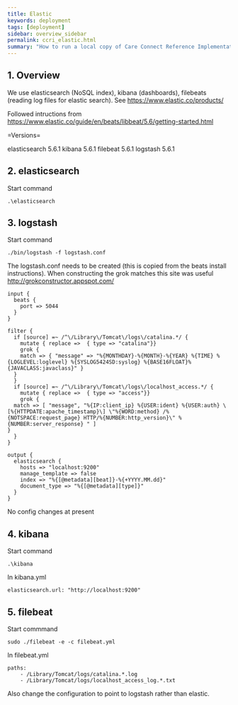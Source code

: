 ```yaml
---
title: Elastic
keywords: deployment
tags: [deployment]
sidebar: overview_sidebar
permalink: ccri_elastic.html
summary: "How to run a local copy of Care Connect Reference Implementation"
---
```



## 1. Overview ##

We use elasticsearch (NoSQL index), kibana (dashboards), filebeats (reading log files for elastic search). See https://www.elastic.co/products/

Followed intructions from https://www.elastic.co/guide/en/beats/libbeat/5.6/getting-started.html

=Versions=

elasticsearch 5.6.1
kibana 5.6.1
filebeat 5.6.1
logstash 5.6.1

## 2. elasticsearch ##

Start command

```
.\elasticsearch
```

## 3. logstash

Start command

```
./bin/logstash -f logstash.conf
```

The logstash.conf needs to be created (this is copied from the beats install instructions). When constructing the grok matches this site was useful http://grokconstructor.appspot.com/


```
input {
  beats {
    port => 5044
  }
}

filter {
  if [source] =~ /^\/Library\/Tomcat\/logs\/catalina.*/ {
    mutate { replace =>  { type => "catalina"}}
    grok {
    match => { "message" => "%{MONTHDAY}-%{MONTH}-%{YEAR} %{TIME} %{LOGLEVEL:loglevel} %{SYSLOG5424SD:syslog} %{BASE16FLOAT}%{JAVACLASS:javaclass}" }
  }
  }
  if [source] =~ /^\/Library\/Tomcat\/logs\/localhost_access.*/ {
    mutate { replace =>  { type => "access"}}
    grok {
  match => [ "message", "%{IP:client_ip} %{USER:ident} %{USER:auth} \[%{HTTPDATE:apache_timestamp}\] \"%{WORD:method} /%{NOTSPACE:request_page} HTTP/%{NUMBER:http_version}\" %{NUMBER:server_response} " ]
}
  }
}

output {
  elasticsearch {
    hosts => "localhost:9200"
    manage_template => false
    index => "%{[@metadata][beat]}-%{+YYYY.MM.dd}"
    document_type => "%{[@metadata][type]}"
  }
}
```


No config changes at present

## 4. kibana ##

Start command

```
.\kibana
```

In kibana.yml
```
elasticsearch.url: "http://localhost:9200"
```

## 5. filebeat ##

Start commmand

```
sudo ./filebeat -e -c filebeat.yml
```

In filebeat.yml

```
paths:
    - /Library/Tomcat/logs/catalina.*.log
    - /Library/Tomcat/logs/localhost_access_log.*.txt
```

Also change the configuration to point to logstash rather than elastic.
